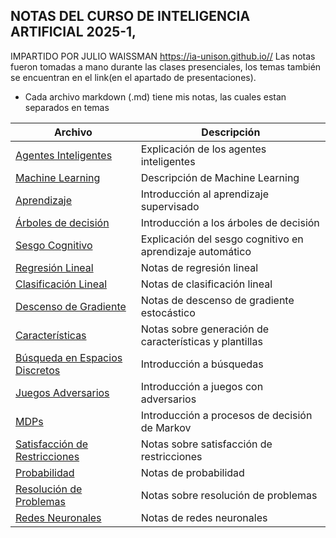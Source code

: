 ## NOTAS DEL CURSO DE INTELIGENCIA ARTIFICIAL 2025-1, 
IMPARTIDO POR JULIO WAISSMAN https://ia-unison.github.io//
Las notas fueron tomadas a mano durante las clases presenciales, los temas también se encuentran en el link(en el apartado de presentaciones).

- Cada archivo markdown (.md) tiene mis notas, las cuales estan separados en temas



| Archivo                                    | Descripción                                               |
|-------------------------------------------|-----------------------------------------------------------|
| [Agentes Inteligentes](Agente_3.md)                | Explicación de los agentes inteligentes                   |
| [Machine Learning](ml_4.md)                       | Descripción de Machine Learning                            |
| [Aprendizaje](aprendizaje_5.md)                   | Introducción al aprendizaje supervisado                   |
| [Árboles de decisión](arboles_desicion_6.md)      | Introducción a los árboles de decisión                     |
| [Sesgo Cognitivo](sesgoml_7.md)                   | Explicación del sesgo cognitivo en aprendizaje automático  |
| [Regresión Lineal](regresion_lineal_8.md)          | Notas de regresión lineal                                  |
| [Clasificación Lineal](clas_lineal_9.md)           | Notas de clasificación lineal                             |
| [Descenso de Gradiente](decenso_grad_10.md)       | Notas de descenso de gradiente estocástico                |
| [Características](caracteristicas_11.md)           | Notas sobre generación de características y plantillas    |
| [Búsqueda en Espacios Discretos](Busqueda_12.md)   | Introducción a búsquedas                                   |
| [Juegos Adversarios](juegos_ad_13.md)              | Introducción a juegos con adversarios                      |
| [MDPs](MDPs_14.md)                                 | Introducción a procesos de decisión de Markov              |
| [Satisfacción de Restricciones](restricciones.md)  | Notas sobre satisfacción de restricciones                  |
| [Probabilidad](probabilidad.md)                    | Notas de probabilidad                                     |
| [Resolución de Problemas](resolver_problemas.md)   | Notas sobre resolución de problemas                        |
| [Redes Neuronales](redes.md)                       | Notas de redes neuronales                                  |


